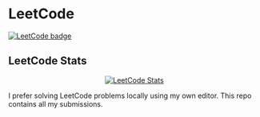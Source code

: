 # LeetCode

[![LeetCode badge](https://img.shields.io/badge/LeetCode-123%20solved-%23ffa116?style=plastic&logo=leetcode&logoColor=yellow)](https://leetcode.com/lvl12-Tensor-Boi/)
## LeetCode Stats
<div align="center">
  <a href="https://leetcode.com/lvl12-Tensor-Boi">
    <img src="https://leetcode.card.workers.dev/?username=lvl12-Tensor-Boi&theme=dark" alt="LeetCode Stats">
  </a>
</div>

I prefer solving LeetCode problems locally using my own editor. This repo contains all my submissions.
